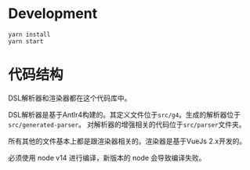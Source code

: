# Development

````
yarn install
yarn start
````

# 代码结构

DSL解析器和渲染器都在这个代码库中。

DSL解析器是基于Antlr4构建的。其定义文件位于`src/g4`。生成的解析器位于 `src/generated-parser`。
对解析器的增强相关的代码位于`src/parser`文件夹。

所有其他的文件基本上都是跟渲染器相关的。渲染器是基于VueJs 2.x开发的。

必须使用 node v14 进行编译，新版本的 node 会导致编译失败。
